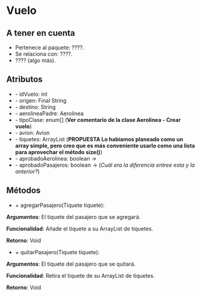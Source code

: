 # Vuelo

## A tener en cuenta

- Pertenece al paquete: ????.
- Se relaciona con: ????.
- ???? (algo más).

## Atributos

- \- idVuelo: int
- \- origen: Final String
- \- destino: String
- \- aerolineaPadre: Aerolinea
- \- tipoClase: enum[] (**Ver comentario de la clase Aerolinea - Crear vuelo**)
- \- avion: Avion
- \- tiquetes: ArrayList (**PROPUESTA Lo habiamos planeado como un array simple, pero creo que es más conveniente usarlo como una lista para aprovechar el método size()**)
- \- aprobadoAerolinea: boolean ->
- \- aprobadoPasajeros: boolean -> (*Cuál era la diferencia entree esta y la anterior?*)

## Métodos

- \+ agregarPasajero(Tiquete tiquete):

**Argumentos**: El tiquete del pasajero que se agregará.

**Funcionalidad**: Añade el tiquete a su ArrayList de tiquetes.

**Retorno**: Void

- \+ quitarPasajero(Tiquete tiquete):

**Argumentos**: El tiquete del pasajero que se quitará.

**Funcionalidad**: Retira el tiquete de su ArrayList de tiquetes.

**Retorno**: Void
